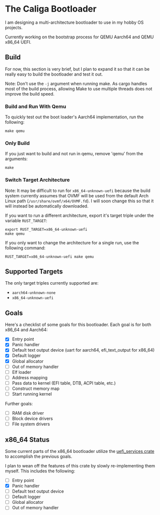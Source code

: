 # The Caliga Bootloader

I am designing a multi-architecture bootloader to use in my hobby OS projects.

Currently working on the bootstrap process for QEMU Aarch64 and QEMU x86_64 UEFI.

## Build

For now, this section is very brief, but I plan to expand it so that it can be really easy to build the bootloader and test it out.

Note: Don't use the `-j` argument when running make. As cargo handles most of the build process, allowing Make to use multiple threads does not improve the build speed.

### Build and Run With Qemu

To quickly test out the boot loader's Aarch64 implementation, run the following:

``` shell
make qemu
```

### Only Build

If you just want to build and not run in qemu, remove 'qemu' from the arguments:

``` shell
make
```

### Switch Target Architecture

Note: It may be difficult to run for `x86_64-unknown-uefi` because the build system currently assumes that OVMF will be used from the default Arch Linux path (`/usr/share/ovmf/x64/OVMF.fd`). I will soon change this so that it will instead be automatically downloaded.

If you want to run a different architecture, export it's target triple under the variable `RUST_TARGET`:

``` shell
export RUST_TARGET=x86_64-unknown-uefi
make qemu
```

If you only want to change the architecture for a single run, use the following command:

``` shell
RUST_TARGET=x86_64-unknown-uefi make qemu
```

## Supported Targets

The only target triples currently supported are:

* `aarch64-unknown-none`
* `x86_64-unknown-uefi`

## Goals

Here's a checklist of some goals for this bootloader. Each goal is for both x86_64 and Aarch64:

- [x] Entry point
- [x] Panic handler
- [x] Default text output device (uart for aarch64, efi_text_output for x86_64)
- [x] Default logger
- [x] Global allocator
- [ ] Out of memory handler
- [ ] Elf loader
- [ ] Address mapping
- [ ] Pass data to kernel (EFI table, DTB, ACPI table, etc.)
- [ ] Construct memory map
- [ ] Start running kernel

Further goals:

- [ ] RAM disk driver
- [ ] Block device drivers
- [ ] File system drivers

## x86_64 Status

Some current parts of the x86_64 bootloader utilize the [uefi_services crate](https://docs.rs/uefi-services/latest/uefi_services/) to accomplish the previous goals.

I plan to wean off the features of this crate by slowly re-implementing them myself. This includes the following:

- [ ] Entry point
- [x] Panic handler
- [ ] Default text output device
- [ ] Default logger
- [ ] Global allocator
- [ ] Out of memory handler
